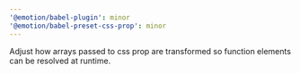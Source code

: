 ```yaml
---
'@emotion/babel-plugin': minor
'@emotion/babel-preset-css-prop': minor
---
```


Adjust how arrays passed to css prop are transformed so function elements can be resolved at runtime.
